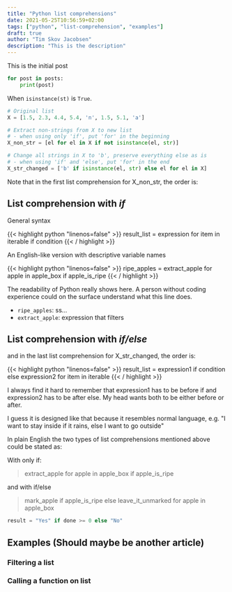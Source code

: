 ```yaml
---
title: "Python list comprehensions"
date: 2021-05-25T10:56:59+02:00
tags: ["python", "list-comprehension", "examples"]
draft: true
author: "Tim Skov Jacobsen"
description: "This is the description"
---
```


This is the initial post

```python
for post in posts:
    print(post)
```

When `isinstance(st)` is `True`.

```python
# Original list
X = [1.5, 2.3, 4.4, 5.4, 'n', 1.5, 5.1, 'a']

# Extract non-strings from X to new list
# - when using only 'if', put 'for' in the beginning
X_non_str = [el for el in X if not isinstance(el, str)]

# Change all strings in X to 'b', preserve everything else as is
# - when using 'if' and 'else', put 'for' in the end
X_str_changed = ['b' if isinstance(el, str) else el for el in X]
```

Note that in the first list comprehension for X_non_str, the order is:

## List comprehension with *if*

General syntax

{{< highlight python "linenos=false" >}}
result_list = expression for item in iterable if condition
{{< / highlight >}}

An English-like version with descriptive variable names

{{< highlight python "linenos=false" >}}
ripe_apples = extract_apple for apple in apple_box if apple_is_ripe
{{< / highlight >}}

The readability of Python really shows here. A person without coding experience could on the surface understand what this line does.

* `ripe_apples`: ss...
* `extract_apple`: expression that filters

<!-- $$
\mathtt{ripe\\_apples} = [ \overbrace{\text{extract_apple}}^{\text{expression that filters} } \ \mathtt{for} \ \overbrace{\text{apple}}^{\text{each apple}} \ \mathtt{in} \ \ \ \text{apple_box} \ \ \ \mathtt{if} \ \ \ \text{apple_is_ripe} \ ]
$$ -->

## List comprehension with *if/else*

and in the last list comprehension for X_str_changed, the order is:

{{< highlight python "linenos=false" >}}
result_list = expression1 if condition else expression2 for item in iterable
{{< / highlight >}}

I always find it hard to remember that expression1 has to be before if and expression2 has to be after else. My head wants both to be either before or after.

I guess it is designed like that because it resembles normal language, e.g. "I want to stay inside if it rains, else I want to go outside"

In plain English the two types of list comprehensions mentioned above could be stated as:

With only if:

> extract_apple for apple in apple_box if apple_is_ripe

and with if/else

> mark_apple if apple_is_ripe else leave_it_unmarked for apple in apple_box

```python
result = "Yes" if done >= 0 else "No"
```

## Examples (Should maybe be another article)

### Filtering a list

### Calling a function on list
